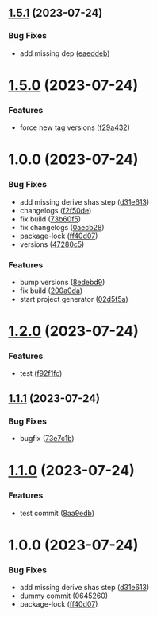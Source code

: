 ## [1.5.1](https://github.com/dubemarcantoine/nx-dev-tools/compare/java-mvn/v1.5.0...java-mvn/v1.5.1) (2023-07-24)


### Bug Fixes

* add missing dep ([eaeddeb](https://github.com/dubemarcantoine/nx-dev-tools/commit/eaeddebea9004df993319d76ec4d00ec173bfe7e))

# [1.5.0](https://github.com/dubemarcantoine/nx-dev-tools/compare/java-mvn/v1.4.0...java-mvn/v1.5.0) (2023-07-24)


### Features

* force new tag versions ([f29a432](https://github.com/dubemarcantoine/nx-dev-tools/commit/f29a432d6194ad85dfebe8f6ac809069b990026f))

# 1.0.0 (2023-07-24)


### Bug Fixes

* add missing derive shas step ([d31e613](https://github.com/dubemarcantoine/nx-dev-tools/commit/d31e6132f45105d6d2aee4d3d372bf4a2095d791))
* changelogs ([f2f50de](https://github.com/dubemarcantoine/nx-dev-tools/commit/f2f50decc084f635f4b4b26c89895d8bff89e02c))
* fix build ([73b60f5](https://github.com/dubemarcantoine/nx-dev-tools/commit/73b60f5f5328dc8115ea456d500e462fabcd6eba))
* fix changelogs ([0aecb28](https://github.com/dubemarcantoine/nx-dev-tools/commit/0aecb2806ad5d1d121a95dbef0c209ce9cfd81b2))
* package-lock ([ff40d07](https://github.com/dubemarcantoine/nx-dev-tools/commit/ff40d07ce36ebe523662b9ff4775d36a275ddde0))
* versions ([47280c5](https://github.com/dubemarcantoine/nx-dev-tools/commit/47280c5ba5db223a51dd8148ea48ed45258126a4))


### Features

* bump versions ([8edebd9](https://github.com/dubemarcantoine/nx-dev-tools/commit/8edebd9b44e6fd8926a358d440fad483c63ba8d3))
* fix build ([200a0da](https://github.com/dubemarcantoine/nx-dev-tools/commit/200a0da2340671ea9d1a23f9d1e4f6e4ef11d660))
* start project generator ([02d5f5a](https://github.com/dubemarcantoine/nx-dev-tools/commit/02d5f5afb34289d17d707bf47898a1f704b9b222))

# [1.2.0](https://github.com/dubemarcantoine/nx-dev-tools/compare/java-mvn/v1.1.1...java-mvn/v1.2.0) (2023-07-24)


### Features

* test ([f92f1fc](https://github.com/dubemarcantoine/nx-dev-tools/commit/f92f1fc533364a6860d1ef58fac7a7799507ac0f))

## [1.1.1](https://github.com/dubemarcantoine/nx-dev-tools/compare/java-mvn/v1.1.0...java-mvn/v1.1.1) (2023-07-24)


### Bug Fixes

* bugfix ([73e7c1b](https://github.com/dubemarcantoine/nx-dev-tools/commit/73e7c1b885c47b739042f754b6499669cad8bc54))

# [1.1.0](https://github.com/dubemarcantoine/nx-dev-tools/compare/java-mvn/v1.0.0...java-mvn/v1.1.0) (2023-07-24)


### Features

* test commit ([8aa9edb](https://github.com/dubemarcantoine/nx-dev-tools/commit/8aa9edbf8e7f701fa2f53d6b830ee7b3195a7713))

# 1.0.0 (2023-07-24)


### Bug Fixes

* add missing derive shas step ([d31e613](https://github.com/dubemarcantoine/nx-dev-tools/commit/d31e6132f45105d6d2aee4d3d372bf4a2095d791))
* dummy commit ([0645260](https://github.com/dubemarcantoine/nx-dev-tools/commit/0645260fbcb0b2902ac930b63ced0ec85a858963))
* package-lock ([ff40d07](https://github.com/dubemarcantoine/nx-dev-tools/commit/ff40d07ce36ebe523662b9ff4775d36a275ddde0))
